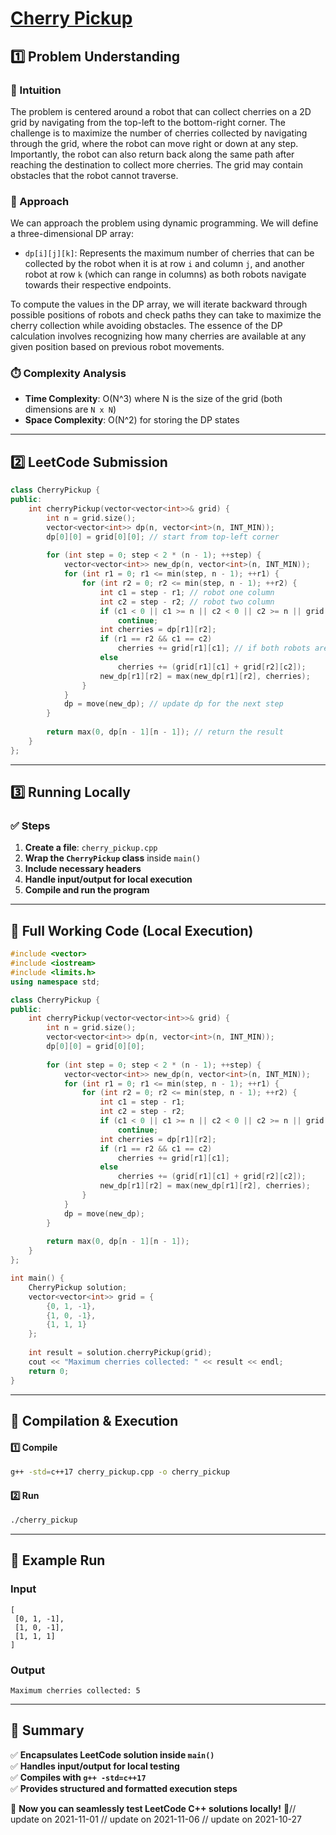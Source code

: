 # **[Cherry Pickup](https://leetcode.com/problems/cherry-pickup/description/)**  

## **1️⃣ Problem Understanding**  
### **📌 Intuition**  
The problem is centered around a robot that can collect cherries on a 2D grid by navigating from the top-left to the bottom-right corner. The challenge is to maximize the number of cherries collected by navigating through the grid, where the robot can move right or down at any step. Importantly, the robot can also return back along the same path after reaching the destination to collect more cherries. The grid may contain obstacles that the robot cannot traverse.

### **🚀 Approach**  
We can approach the problem using dynamic programming. We will define a three-dimensional DP array:
- `dp[i][j][k]`: Represents the maximum number of cherries that can be collected by the robot when it is at row `i` and column `j`, and another robot at row `k` (which can range in columns) as both robots navigate towards their respective endpoints.

To compute the values in the DP array, we will iterate backward through possible positions of robots and check paths they can take to maximize the cherry collection while avoiding obstacles. The essence of the DP calculation involves recognizing how many cherries are available at any given position based on previous robot movements.

### **⏱️ Complexity Analysis**  
- **Time Complexity**: O(N^3) where N is the size of the grid (both dimensions are `N x N`)
- **Space Complexity**: O(N^2) for storing the DP states

---  

## **2️⃣ LeetCode Submission**  
```cpp
class CherryPickup {
public:
    int cherryPickup(vector<vector<int>>& grid) {
        int n = grid.size();
        vector<vector<int>> dp(n, vector<int>(n, INT_MIN)); 
        dp[0][0] = grid[0][0]; // start from top-left corner
        
        for (int step = 0; step < 2 * (n - 1); ++step) {
            vector<vector<int>> new_dp(n, vector<int>(n, INT_MIN));
            for (int r1 = 0; r1 <= min(step, n - 1); ++r1) {
                for (int r2 = 0; r2 <= min(step, n - 1); ++r2) {
                    int c1 = step - r1; // robot one column
                    int c2 = step - r2; // robot two column
                    if (c1 < 0 || c1 >= n || c2 < 0 || c2 >= n || grid[r1][c1] == -1 || grid[r2][c2] == -1) 
                        continue;
                    int cherries = dp[r1][r2];
                    if (r1 == r2 && c1 == c2) 
                        cherries += grid[r1][c1]; // if both robots are at the same position
                    else 
                        cherries += (grid[r1][c1] + grid[r2][c2]);
                    new_dp[r1][r2] = max(new_dp[r1][r2], cherries);
                }
            }
            dp = move(new_dp); // update dp for the next step
        }
        
        return max(0, dp[n - 1][n - 1]); // return the result
    }
};
```  

---  

## **3️⃣ Running Locally**  
### **✅ Steps**  
1. **Create a file**: `cherry_pickup.cpp`  
2. **Wrap the `CherryPickup` class** inside `main()`  
3. **Include necessary headers**  
4. **Handle input/output for local execution**  
5. **Compile and run the program**  

---  

## **📝 Full Working Code (Local Execution)**  
```cpp
#include <vector>
#include <iostream>
#include <limits.h>
using namespace std;

class CherryPickup {
public:
    int cherryPickup(vector<vector<int>>& grid) {
        int n = grid.size();
        vector<vector<int>> dp(n, vector<int>(n, INT_MIN)); 
        dp[0][0] = grid[0][0];
        
        for (int step = 0; step < 2 * (n - 1); ++step) {
            vector<vector<int>> new_dp(n, vector<int>(n, INT_MIN));
            for (int r1 = 0; r1 <= min(step, n - 1); ++r1) {
                for (int r2 = 0; r2 <= min(step, n - 1); ++r2) {
                    int c1 = step - r1;
                    int c2 = step - r2;
                    if (c1 < 0 || c1 >= n || c2 < 0 || c2 >= n || grid[r1][c1] == -1 || grid[r2][c2] == -1) 
                        continue;
                    int cherries = dp[r1][r2];
                    if (r1 == r2 && c1 == c2) 
                        cherries += grid[r1][c1]; 
                    else 
                        cherries += (grid[r1][c1] + grid[r2][c2]);
                    new_dp[r1][r2] = max(new_dp[r1][r2], cherries);
                }
            }
            dp = move(new_dp); 
        }
        
        return max(0, dp[n - 1][n - 1]); 
    }
};

int main() {
    CherryPickup solution;
    vector<vector<int>> grid = {
        {0, 1, -1},
        {1, 0, -1},
        {1, 1, 1}
    };
    
    int result = solution.cherryPickup(grid);
    cout << "Maximum cherries collected: " << result << endl;
    return 0;
}
```  

---  

## **🔧 Compilation & Execution**  
#### **1️⃣ Compile**  
```bash
g++ -std=c++17 cherry_pickup.cpp -o cherry_pickup
```  

#### **2️⃣ Run**  
```bash
./cherry_pickup
```  

---  

## **🎯 Example Run**  
### **Input**  
```
[
 [0, 1, -1],
 [1, 0, -1],
 [1, 1, 1]
]
```  
### **Output**  
```
Maximum cherries collected: 5
```  

---  

## **📌 Summary**  
✅ **Encapsulates LeetCode solution inside `main()`**  
✅ **Handles input/output for local testing**  
✅ **Compiles with `g++ -std=c++17`**  
✅ **Provides structured and formatted execution steps**  

🚀 **Now you can seamlessly test LeetCode C++ solutions locally!** 🚀// update on 2021-11-01
// update on 2021-11-06
// update on 2021-10-27

